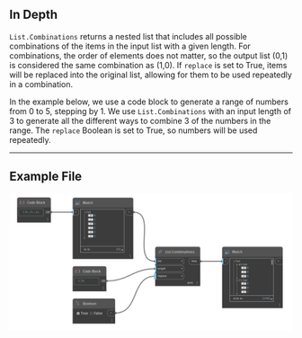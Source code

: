 ## In Depth
`List.Combinations` returns a nested list that includes all possible combinations of the items in the input list with a given length. For combinations, the order of elements does not matter, so the output list (0,1) is considered the same combination as (1,0). If `replace` is set to True, items will be replaced into the original list, allowing for them to be used repeatedly in a combination. 

In the example below, we use a code block to generate a range of numbers from 0 to 5, stepping by 1. We use `List.Combinations` with an input length of 3 to generate all the different ways to combine 3 of the numbers in the range. The `replace` Boolean is set to True, so numbers will be used repeatedly.
___
## Example File

![List.Combinations](./DSCore.List.Combinations_img.jpg)